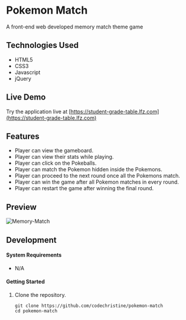 # Pokemon Match

A front-end web developed memory match theme game

## Technologies Used

- HTML5
- CSS3
- Javascript
- jQuery

## Live Demo

Try the application live at [https://student-grade-table.lfz.com](https://student-grade-table.lfz.com)

## Features

- Player can view the gameboard.
- Player can view their stats while playing.
- Player can click on the Pokeballs.
- Player can match the Pokemon hidden inside the Pokemons.
- Player can proceed to the next round once all the Pokemons match.
- Player can win the game after all Pokemon matches in every round.
- Player can restart the game after winning the final round.

## Preview

![Memory-Match](images/memory-match.gif)

## Development

#### System Requirements

- N/A

#### Getting Started

1. Clone the repository.

    ```shell
    git clone https://github.com/codechristine/pokemon-match
    cd pokemon-match
    ```
